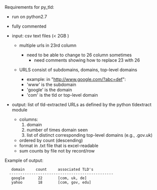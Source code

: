 Requirements for py_tld:


 - run on python2.7


 - fully commented 


 - input:  csv text files (< 2GB ) 
   - multiple urls in 23rd column 
     - need to be able to change to 26 column sometimes
       - need comments showing how to replace 23 with 26
 
   - URLS consist of subdomains, domains, top-level domains
     - example: in "http://www.google.com/?abc=def":
     - 'www' is the subdomain
     - 'google' is the domain
     - 'com' is the tld or top-level domain
   

 - output: list of tld-extracted URLs as defined by the python tldextract module
   - columns:  
     1. domain
     2. number of times domain seen
     3. list of distinct corresponding top-level domains (e.g., .gov.uk)
   - ordered by count (descending)
   - format in .txt file that is excel-readable
   - sum counts by file not by record/row
     
Example of output:
     
       domain     count     associated TLD's
      -----------------------------------------------
       google      22       [com, uk, de]
       yahoo       18       [com, gov, edu]
   